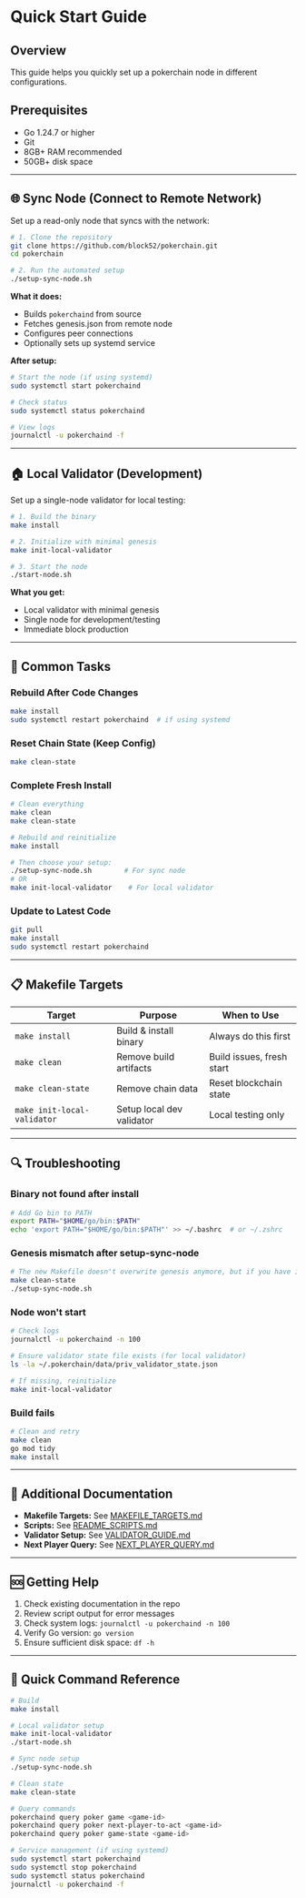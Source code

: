 # Quick Start Guide

## Overview

This guide helps you quickly set up a pokerchain node in different configurations.

## Prerequisites

-   Go 1.24.7 or higher
-   Git
-   8GB+ RAM recommended
-   50GB+ disk space

---

## 🌐 Sync Node (Connect to Remote Network)

Set up a read-only node that syncs with the network:

```bash
# 1. Clone the repository
git clone https://github.com/block52/pokerchain.git
cd pokerchain

# 2. Run the automated setup
./setup-sync-node.sh
```

**What it does:**

-   Builds `pokerchaind` from source
-   Fetches genesis.json from remote node
-   Configures peer connections
-   Optionally sets up systemd service

**After setup:**

```bash
# Start the node (if using systemd)
sudo systemctl start pokerchaind

# Check status
sudo systemctl status pokerchaind

# View logs
journalctl -u pokerchaind -f
```

---

## 🏠 Local Validator (Development)

Set up a single-node validator for local testing:

```bash
# 1. Build the binary
make install

# 2. Initialize with minimal genesis
make init-local-validator

# 3. Start the node
./start-node.sh
```

**What you get:**

-   Local validator with minimal genesis
-   Single node for development/testing
-   Immediate block production

---

## 🔄 Common Tasks

### Rebuild After Code Changes

```bash
make install
sudo systemctl restart pokerchaind  # if using systemd
```

### Reset Chain State (Keep Config)

```bash
make clean-state
```

### Complete Fresh Install

```bash
# Clean everything
make clean
make clean-state

# Rebuild and reinitialize
make install

# Then choose your setup:
./setup-sync-node.sh        # For sync node
# OR
make init-local-validator    # For local validator
```

### Update to Latest Code

```bash
git pull
make install
sudo systemctl restart pokerchaind
```

---

## 📋 Makefile Targets

| Target                      | Purpose                   | When to Use               |
| --------------------------- | ------------------------- | ------------------------- |
| `make install`              | Build & install binary    | Always do this first      |
| `make clean`                | Remove build artifacts    | Build issues, fresh start |
| `make clean-state`          | Remove chain data         | Reset blockchain state    |
| `make init-local-validator` | Setup local dev validator | Local testing only        |

---

## 🔍 Troubleshooting

### Binary not found after install

```bash
# Add Go bin to PATH
export PATH="$HOME/go/bin:$PATH"
echo 'export PATH="$HOME/go/bin:$PATH"' >> ~/.bashrc  # or ~/.zshrc
```

### Genesis mismatch after setup-sync-node

```bash
# The new Makefile doesn't overwrite genesis anymore, but if you have issues:
make clean-state
./setup-sync-node.sh
```

### Node won't start

```bash
# Check logs
journalctl -u pokerchaind -n 100

# Ensure validator state file exists (for local validator)
ls -la ~/.pokerchain/data/priv_validator_state.json

# If missing, reinitialize
make init-local-validator
```

### Build fails

```bash
# Clean and retry
make clean
go mod tidy
make install
```

---

## 📖 Additional Documentation

-   **Makefile Targets:** See [MAKEFILE_TARGETS.md](MAKEFILE_TARGETS.md)
-   **Scripts:** See [README_SCRIPTS.md](README_SCRIPTS.md)
-   **Validator Setup:** See [VALIDATOR_GUIDE.md](VALIDATOR_GUIDE.md)
-   **Next Player Query:** See [NEXT_PLAYER_QUERY.md](NEXT_PLAYER_QUERY.md)

---

## 🆘 Getting Help

1. Check existing documentation in the repo
2. Review script output for error messages
3. Check system logs: `journalctl -u pokerchaind -n 100`
4. Verify Go version: `go version`
5. Ensure sufficient disk space: `df -h`

---

## 🎯 Quick Command Reference

```bash
# Build
make install

# Local validator setup
make init-local-validator
./start-node.sh

# Sync node setup
./setup-sync-node.sh

# Clean state
make clean-state

# Query commands
pokerchaind query poker game <game-id>
pokerchaind query poker next-player-to-act <game-id>
pokerchaind query poker game-state <game-id>

# Service management (if using systemd)
sudo systemctl start pokerchaind
sudo systemctl stop pokerchaind
sudo systemctl status pokerchaind
journalctl -u pokerchaind -f
```
